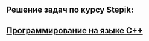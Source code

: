 ## Решение задач по курсу Stepik:

## [Программирование на языке C++](https://stepik.org/course/7/syllabus)